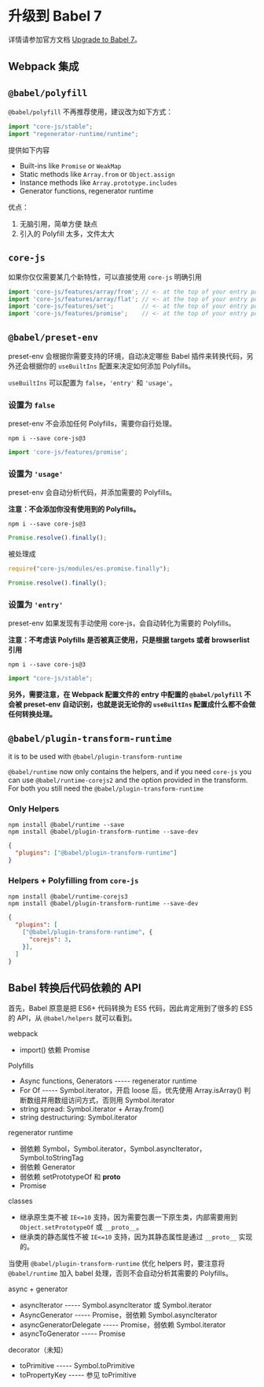 # 升级到 Babel 7

详情请参加官方文档 [Upgrade to Babel 7](https://babeljs.io/docs/en/v7-migration)。

## Webpack 集成



## `@babel/polyfill`

`@babel/polyfill` 不再推荐使用，建议改为如下方式：

```javascript
import "core-js/stable";
import "regenerator-runtime/runtime";
```

提供如下内容
* Built-ins like `Promise` or `WeakMap`
* Static methods like `Array.from` or `Object.assign`
* Instance methods like `Array.prototype.includes`
* Generator functions, regenerator runtime

优点：
1. 无脑引用，简单方便
缺点
1. 引入的 Polyfill 太多，文件太大

## `core-js`

如果你仅仅需要某几个新特性，可以直接使用 `core-js` 明确引用

```javascript
import 'core-js/features/array/from'; // <- at the top of your entry point
import 'core-js/features/array/flat'; // <- at the top of your entry point
import 'core-js/features/set';        // <- at the top of your entry point
import 'core-js/features/promise';    // <- at the top of your entry point
```

## `@babel/preset-env`

preset-env 会根据你需要支持的环境，自动决定哪些 Babel 插件来转换代码，另外还会根据你的 `useBuiltIns` 配置来决定如何添加 Polyfills。

`useBuiltIns` 可以配置为 `false`，`'entry'` 和 `'usage'`。

### 设置为 `false`

preset-env 不会添加任何 Polyfills，需要你自行处理。

```
npm i --save core-js@3
```

```javascript
import 'core-js/features/promise';
```

### 设置为 `'usage'`

preset-env 会自动分析代码，并添加需要的 Polyfills。

**注意：不会添加你没有使用到的 Polyfills。**

```
npm i --save core-js@3
```

```javascript
Promise.resolve().finally();
```

被处理成

```javascript
require("core-js/modules/es.promise.finally");

Promise.resolve().finally();
```

### 设置为 `'entry'`

preset-env 如果发现有手动使用 core-js，会自动转化为需要的 Polyfills。

**注意：不考虑该 Polyfills 是否被真正使用，只是根据 targets 或者 browserlist 引用**

```
npm i --save core-js@3
```

```javascript
import "core-js/stable";
```

**另外，需要注意，在 Webpack 配置文件的 entry 中配置的 `@babel/polyfill` 不会被 preset-env 自动识别，也就是说无论你的 `useBuiltIns` 配置成什么都不会做任何转换处理。**

## `@babel/plugin-transform-runtime`

it is to be used with `@babel/plugin-transform-runtime`

`@babel/runtime` now only contains the helpers,
and if you need `core-js` you can use `@babel/runtime-corejs2` and the option provided in the transform.
For both you still need the `@babel/plugin-transform-runtime`

### Only Helpers

```
npm install @babel/runtime --save
npm install @babel/plugin-transform-runtime --save-dev
```

```json
{
  "plugins": ["@babel/plugin-transform-runtime"]
}
```

### Helpers + Polyfilling from `core-js`

```
npm install @babel/runtime-corejs3
npm install @babel/plugin-transform-runtime --save-dev
```

```json
{
  "plugins": [
    ["@babel/plugin-transform-runtime", {
      "corejs": 3,
    }],
  ]
}
```

## Babel 转换后代码依赖的 API

首先，Babel 原意是把 ES6+ 代码转换为 ES5 代码，因此肯定用到了很多的 ES5 的 API，从 `@babel/helpers` 就可以看到。

webpack
* import() 依赖 Promise

Polyfills
* Async functions, Generators ----- regenerator runtime
* For Of ----- Symbol.iterator，开启 loose 后，优先使用 Array.isArray() 判断数组并用数组访问方式，否则用 Symbol.iterator
* string spread: Symbol.iterator + Array.from()
* string destructuring: Symbol.iterator

regenerator runtime
* 弱依赖 Symbol，Symbol.iterator，Symbol.asyncIterator，Symbol.toStringTag
* 弱依赖 Generator
* 弱依赖 setPrototypeOf 和 __proto__
* Promise

classes
* 继承原生类不被 `IE<=10` 支持，因为需要包裹一下原生类，内部需要用到 `Object.setPrototypeOf` 或 `__proto__`。
* 继承类的静态属性不被 `IE<=10` 支持，因为其静态属性是通过 `__proto__` 实现的。

当使用 `@babel/plugin-transform-runtime` 优化 helpers 时，要注意将 `@babel/runtime` 加入 babel 处理，否则不会自动分析其需要的 Polyfills。

async + generator
* asyncIterator ----- Symbol.asyncIterator 或 Symbol.iterator
* AsyncGenerator ----- Promise，弱依赖 Symbol.asyncIterator
* asyncGeneratorDelegate ----- Promise，弱依赖 Symbol.iterator
* asyncToGenerator ----- Promise

decorator（未知）
* toPrimitive ----- Symbol.toPrimitive
* toPropertyKey ----- 参见 toPrimitive